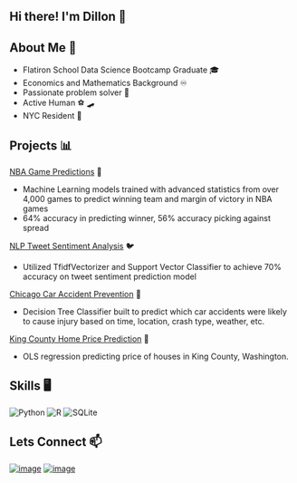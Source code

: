 ## Hi there! I'm Dillon 👋


## About Me 🧔

 - Flatiron School Data Science Bootcamp Graduate 🎓
 - Economics and Mathematics Background ♾️
 - Passionate problem solver 🧠
 - Active Human ⚽ 🛹
 - NYC Resident 🗽
 
## Projects  📊

[NBA Game Predictions](https://github.com/dmedd98/nba_game_predictor) 🏀
  - Machine Learning models trained with advanced statistics from over 4,000 games to predict winning team and margin of victory in NBA games
  - 64% accuracy in predicting winner, 56% accuracy picking against spread
  
[NLP Tweet Sentiment Analysis](https://github.com/dmedd98/NLP-Analysis) 🐦
  - Utilized TfidfVectorizer and Support Vector Classifier to achieve 70% accuracy on tweet sentiment prediction model
  
[Chicago Car Accident Prevention](https://github.com/rhk48/chicago-cars) 🚙
  - Decision Tree Classifier built to predict which car accidents were likely to cause injury based on time, location, crash type, weather, etc.
 
[King County Home Price Prediction](https://github.com/jmarkowi/kingcounty) 🏡
  - OLS regression predicting price of houses in King County, Washington.

## Skills  🖥️

![Python](https://img.shields.io/badge/python-3670A0?style=for-the-badge&logo=python&logoColor=ffdd54)
![R](https://img.shields.io/badge/r-%23276DC3.svg?style=for-the-badge&logo=r&logoColor=white)
![SQLite](https://img.shields.io/badge/sqlite-%2307405e.svg?style=for-the-badge&logo=sqlite&logoColor=white)

## Lets Connect  📫

[![image](https://img.shields.io/badge/LinkedIn-0077B5?style=for-the-badge&logo=linkedin&logoColor=white)](https://www.linkedin.com/in/dillon-medd/) 
[![image](https://img.shields.io/badge/Gmail-D14836?style=for-the-badge&logo=gmail&logoColor=white)](dillonmedd1@gmail.com)


 
 
 
 
 
